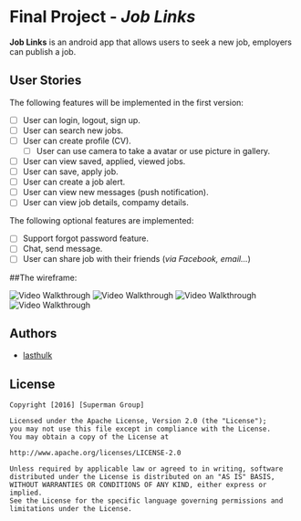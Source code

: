 # Final Project - *Job Links*

**Job Links** is an android app that allows users to seek a new job, employers can publish a job.

## User Stories

The following features will be implemented in the first version:

* [ ]	User can login, logout, sign up.
* [ ]	User can search new jobs.
* [ ] User can create profile (CV).
  * [ ] User can use camera to take a avatar or use picture in gallery.
* [ ] User can view saved, applied, viewed jobs.
* [ ] User can save, apply job.
* [ ] User can create a job alert.
* [ ] User can view new messages (push notification).
* [ ] User can view job details, compamy details.

The following optional features are implemented:
* [ ]	Support forgot password feature.
* [ ]	Chat, send message.
* [ ]	User can share job with their friends (*via Facebook, email...*)

##The wireframe:

<img src='http://i.imgur.com/hnMwj2k.png' title='Image 1' width='' alt='Video Walkthrough' />

<img src='http://i.imgur.com/HkZd2BH.png' title='Image 2' width='' alt='Video Walkthrough' />

<img src='http://i.imgur.com/07aeReo.png' title='Image 3' width='' alt='Video Walkthrough' />

<img src='http://i.imgur.com/Ky5AMk5.png' title='Image 4' width='' alt='Video Walkthrough' />

## Authors

* [lasthulk](https://github.com/lasthulk)

## License

    Copyright [2016] [Superman Group]

    Licensed under the Apache License, Version 2.0 (the "License");
    you may not use this file except in compliance with the License.
    You may obtain a copy of the License at

    http://www.apache.org/licenses/LICENSE-2.0

    Unless required by applicable law or agreed to in writing, software
    distributed under the License is distributed on an "AS IS" BASIS,
    WITHOUT WARRANTIES OR CONDITIONS OF ANY KIND, either express or implied.
    See the License for the specific language governing permissions and
    limitations under the License.



